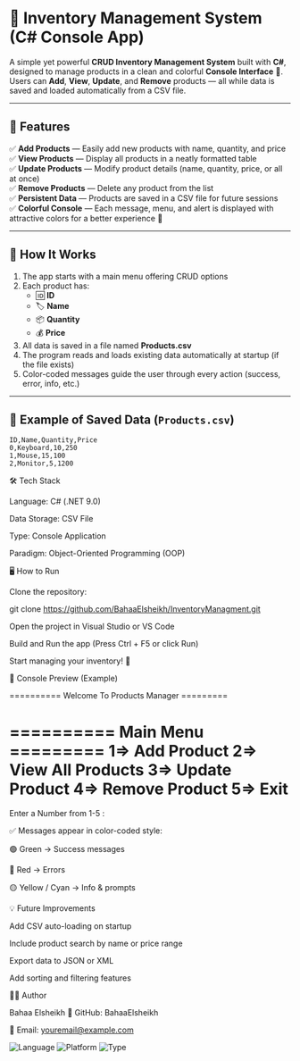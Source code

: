 # 🏪 Inventory Management System (C# Console App)

A simple yet powerful **CRUD Inventory Management System** built with **C#**, designed to manage products in a clean and colorful **Console Interface** 🎨.  
Users can **Add**, **View**, **Update**, and **Remove** products — all while data is saved and loaded automatically from a CSV file.

---

## 🚀 Features

✅ **Add Products** — Easily add new products with name, quantity, and price  
✅ **View Products** — Display all products in a neatly formatted table  
✅ **Update Products** — Modify product details (name, quantity, price, or all at once)  
✅ **Remove Products** — Delete any product from the list  
✅ **Persistent Data** — Products are saved in a CSV file for future sessions  
✅ **Colorful Console** — Each message, menu, and alert is displayed with attractive colors for a better experience 🌈  

---

## 🧠 How It Works

1. The app starts with a main menu offering CRUD options  
2. Each product has:
   - 🆔 **ID**
   - 🏷️ **Name**
   - 📦 **Quantity**
   - 💰 **Price**
3. All data is saved in a file named **Products.csv**  
4. The program reads and loads existing data automatically at startup (if the file exists)  
5. Color-coded messages guide the user through every action (success, error, info, etc.)

---

## 🧾 Example of Saved Data (`Products.csv`)

```csv
ID,Name,Quantity,Price
0,Keyboard,10,250
1,Mouse,15,100
2,Monitor,5,1200
```

🛠️ Tech Stack

Language: C# (.NET 9.0)

Data Storage: CSV File

Type: Console Application

Paradigm: Object-Oriented Programming (OOP)


🖥️ How to Run

Clone the repository:

git clone https://github.com/BahaaElsheikh/InventoryManagment.git


Open the project in Visual Studio or VS Code

Build and Run the app (Press Ctrl + F5 or click Run)

Start managing your inventory! 🚀


🎨 Console Preview (Example)

========== Welcome To Products Manager =========

========== Main Menu =========
1=> Add Product
2=> View All Products
3=> Update Product
4=> Remove Product
5=> Exit
==============================
Enter a Number from 1-5 :



✅ Messages appear in color-coded style:

🟢 Green → Success messages

🔴 Red → Errors

🟡 Yellow / Cyan → Info & prompts

💡 Future Improvements

Add CSV auto-loading on startup

Include product search by name or price range

Export data to JSON or XML

Add sorting and filtering features

👨‍💻 Author

Bahaa Elsheikh
💼 GitHub: BahaaElsheikh

📧 Email: youremail@example.com



![Language](https://img.shields.io/badge/Language-C%23-blue)
![Platform](https://img.shields.io/badge/Platform-.NET%209.0-purple)
![Type](https://img.shields.io/badge/AppType-Console-lightgrey)
